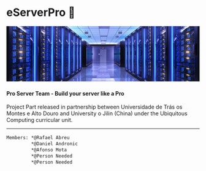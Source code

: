 # eServerPro :rocket:


![ServerImage](/servban.jpg)
#### Pro Server Team - Build your server like a Pro

Project Part released in partnership between Universidade de Trás os Montes e Alto Douro and University o Jilin (China) under the Ubiquitous Computing curricular unit.

-------------------------

```
Members: *@Rafael Abreu
         *@Daniel Andronic
         *@Afonso Mota
         *@Person Needed
         *@Person Needed
```
